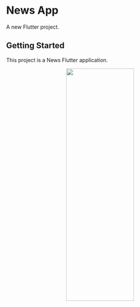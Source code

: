 # News App

A new Flutter project.

## Getting Started

This project is a News Flutter application.



<p align="center">
<img src="https://firebasestorage.googleapis.com/v0/b/activegym-1c716.appspot.com/o/news%2Fweb.gif?alt=media&token=78fb4814-15c4-4b0e-a7d3-91777f25ee97"  height="40%" width="60%" >
</p>



